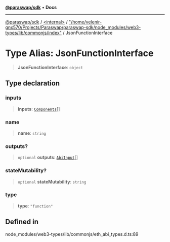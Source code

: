 [**@paraswap/sdk**](../../../../README.md) • **Docs**

***

[@paraswap/sdk](../../../../globals.md) / [\<internal\>](../../../README.md) / ["/home/velenir-gnx570/Projects/Paraswap/paraswap-sdk/node\_modules/web3-types/lib/commonjs/index"](../README.md) / JsonFunctionInterface

# Type Alias: JsonFunctionInterface

> **JsonFunctionInterface**: `object`

## Type declaration

### inputs

> **inputs**: [`Components`](Components.md)[]

### name

> **name**: `string`

### outputs?

> `optional` **outputs**: [`AbiInput`](AbiInput.md)[]

### stateMutability?

> `optional` **stateMutability**: `string`

### type

> **type**: `"function"`

## Defined in

node\_modules/web3-types/lib/commonjs/eth\_abi\_types.d.ts:89
